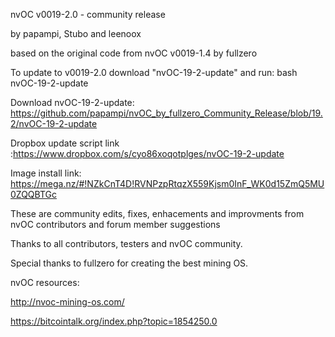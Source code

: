 nvOC v0019-2.0 - community release

by papampi, Stubo and leenoox

based on the original code from nvOC v0019-1.4 by fullzero

To update to v0019-2.0 download "nvOC-19-2-update" and run: 
bash nvOC-19-2-update

Download nvOC-19-2-update: https://github.com/papampi/nvOC_by_fullzero_Community_Release/blob/19.2/nvOC-19-2-update

Dropbox update script link :https://www.dropbox.com/s/cyo86xoqotplges/nvOC-19-2-update

Image install link: https://mega.nz/#!NZkCnT4D!RVNPzpRtqzX559Kjsm0InF_WK0d15ZmQ5MU0ZQQBTGc

These are community edits, fixes, enhacements and improvments from nvOC contributors and forum member suggestions


Thanks to all contributors, testers and nvOC community.

Special thanks to fullzero for creating the best mining OS.


nvOC resources:

http://nvoc-mining-os.com/

https://bitcointalk.org/index.php?topic=1854250.0

